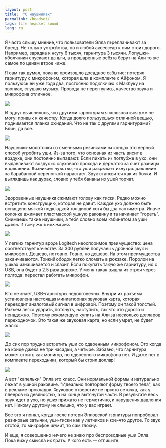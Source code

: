 ```yaml
---
layout: post
title:  "О наушниках"
permalink: /headset/
tags: life headset sound
lang: ru
---
```


Я часто слышу мнение, что пользователи Эпла переплачивают за бренд. Не только
устройства, но и любой аксессуар к ним стоит дорого. Например, зарядка к ноуту 6
тысяч, гарнитура 3 тысячи. Лопушки-яболчники спускают деньги, а прошаренные
ребята берут на Али то же самое по ценам втрое ниже.

Я сам так думал, пока не произошло досадное событие: потерял гарнитуру с
микрофоном, которая шла в комплекте с Айфоном. Я пользуюсь ей уже года два,
постоянно подключаю к Макбуку на звонках, слушаю музыку. Провода не перегнулись,
качество звука и микрофона отличное.

![](https://user-images.githubusercontent.com/1059232/36018604-64a6ab38-0d8d-11e8-90da-36d36b7555d5.jpeg)

И вдруг выяснилось, что другими гарнитурам я пользоваться уже не могу: привык к
качеству. Когда долго пользуешься отличной вещью, поднимается планка
ожиданий. Что не так с другими гарнитурами? Блин, да все.

![](https://user-images.githubusercontent.com/1059232/36018603-648ac9f4-0d8d-11e8-9f00-4733cb60dfad.jpg)

Наушники-молоточки со сменными резинками на концах это верный способ угробить
уши. Из-за того, что основная их часть висит в воздухе, они постоянно
выпадают. Если пихать их поглубже в ухо, они выдавливают воздух из слухового
прохода и держатся за счет разницы в давлении. Возникает чувство, что уши
разрывает изнутри: давление за барабанной перепонкой нарастает. Звук становится
как из бочки. И выглядишь как дурак, словно у тебя бананы из ушей торчат.

![](https://user-images.githubusercontent.com/1059232/36018601-6453682e-0d8d-11e8-87ff-b0e1209d94a1.jpg)

Здоровенные наушники сжимают голову как тиски. Редко можно встретить
конструкцию, которая не давит. Каждое ухо должно быть оснащено мягкой подкладкой
толщиной хотя бы два сантиметра. Иначе колонка вжимает пластмассой ушную
раковину и та начинает "гореть". Снимаешь такие наушники, а тебя словно всем
кабинетом за уши драли. К тому же в них жарко.

![](https://user-images.githubusercontent.com/1059232/36018600-64383694-0d8d-11e8-851d-e717157a8846.png)

У легких гарнитур вроде Logitech неоспоримое преимущество: цена соответствует
качеству. За 300 рублей получаешь дрянной звук и микрофон. Дешево, но
говно. Говно, но дешево. На этом преимущества заканчиваются. Тонкий ободок легко
сломать в рюкзаке. Поролон на ушках изнашивается и слазит. Если покупать такую
же гарнитуру, но с USB, она будет в 2.5 раза дороже. У меня такая вышла из строя
через полгода: перестал работать микрофон.

![](https://user-images.githubusercontent.com/1059232/36018602-646ea5c6-0d8d-11e8-9719-d7a72f906a98.jpg)

Кто не знает, USB-гарнитуры недолговечны. Внутри их разъема установлена
настоящая миниатюрная звуковая карта, которая переводит аналоговый сигнал в
цифровой. Поэтому он такой толстый. Разъем легко ударить, потянуть, наступить,
так что это дорого и ненадежно. Поэтому рекомендую купить на Али за несколько
долларов переходночок. Это такая же звуковая карта, но если умрет, не будет
жалко.

![](https://user-images.githubusercontent.com/1059232/36018598-64023cce-0d8d-11e8-8cea-0980946aa98e.jpg)

До сих пор трудно встретить уши со сдвоенным микрофоном. Это когда на конце
джека не три насадки, а четыре. Забавно, что гарнитура может стоить как монитор,
но сдвоенного микрофона нет. И даже нет в комплекте переходника, который бы
стоил доллар!

![](https://user-images.githubusercontent.com/1059232/36018599-641c7ec2-0d8d-11e8-8e27-1ee0ff431d75.jpg)

А вот "капельки" Эпла это класс. Они нормальной формы и натурально лежат в ушной
раковине. "Идеально повторяют форму твоего тела", как в рекламе
прокладок. Звуковое отверстие не просто сеточка, как у плееров из девяностых, а
на конце вытянутой части. В результате весь звук идет в ухо, но ушко прижато не
герметично, и нарушения давления нет. Никому другому не слышно, что у вас
играет.

Все это я понял, когда после потери Эпловской гарнитуры попробовал резиновые
затычки, уши-тиски как у летчиков и кое-что другое. То звук отстой, то микрофон
шумит, то сам глохну.

И еще, я совершенно ничего не знаю про беспроводные уши Эпла. Пока вижу смысла
их брать. У кого есть -- отпишите.
